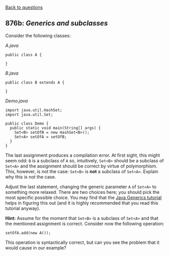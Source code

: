 [Back to questions](../README.md)

## 876b: *Generics and subclasses*

Consider the following classes:

*A.java*
```
public class A {

}
```

*B.java*
```
public class B extends A {

}
```

*Demo.java*
```
import java.util.HashSet;
import java.util.Set;

public class Demo {
  public static void main(String[] args) {
    Set<B> setOfB = new HashSet<B>();
    Set<A> setOfA = setOfB;
  }
}
```

The last assignment produces a compilation error.  At first sight, this might seem odd: `B` is a subclass of `A` so, intuitively, `Set<B>`
should be a subclass of `Set<A>` and the assignment should be correct by virtue of polymorphism.  This, however, is not the case:
`Set<B>` is **not** a subclass of `Set<A>`.  Explain why this is not the case.

Adjust the last statement, changing the generic parameter `A` of `Set<A>` to something more relaxed.  There are two choices
here; you should pick the most specific possible choice.  You may find that the [Java Generics
tutorial](http://docs.oracle.com/javase/tutorial/extra/generics/) helps in figuring this out (and it is highly recommended that you
read this tutorial anyway).

**Hint:** Assume for the moment that `Set<B>` is a subclass of `Set<A>` and that the mentioned assignment is correct.
Consider now the following operation:

```
setOfA.add(new A());
```

This operation is syntactically correct, but can you see the problem that it would cause in our example?